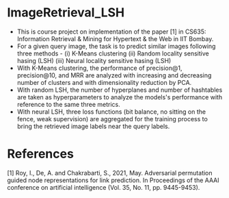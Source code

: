 # ImageRetrieval_LSH
- This is course project on implementation of the paper [1] in CS635: Information Retrieval & Mining for Hypertext & the Web in IIT Bombay.
- For a given query image, the task is to predict similar images following three methods - (i) K-Means clustering (ii) Random locality sensitive hasing (LSH) (iii) Neural locality sensitive hasing (LSH)
- With K-Means clustering, the performance of precision@1, precision@10, and MRR are analyzed with increasing and decreasing number of clusters and with dimensionality reduction by PCA.
- With random LSH, the number of hyperplanes and number of hashtables are taken as hyperparameters to analyze the models's performance with reference to the same three metrics.
- With neural LSH, three loss functions (bit balance, no sitting on the fence, weak supervision) are aggregated for the training process to bring the retrieved image labels near the query labels.


# References
[1] Roy, I., De, A. and Chakrabarti, S., 2021, May. Adversarial permutation guided node representations for link prediction. In Proceedings of the AAAI conference on artificial intelligence (Vol. 35, No. 11, pp. 9445-9453).
